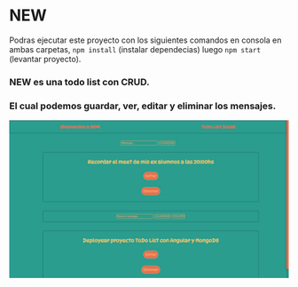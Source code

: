 # NEW

Podras ejecutar este proyecto con los siguientes comandos en consola en ambas carpetas, `npm install` (instalar dependecias) luego `npm start` (levantar proyecto). 

### NEW es una todo list con CRUD.

### El cual podemos guardar, ver, editar y eliminar los mensajes.

<img src="./todolist.jpg" alt="Imágen de la página"/>
